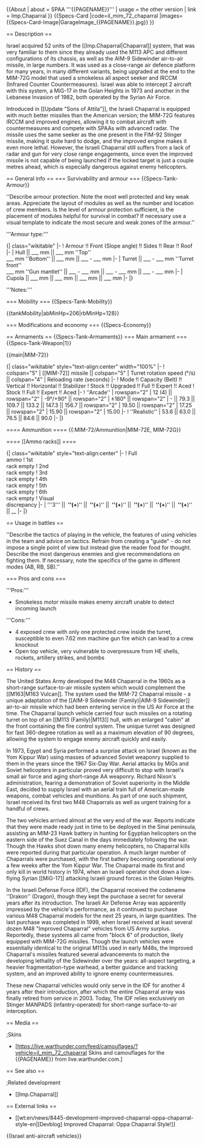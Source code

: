 {{About
| about = SPAA '''{{PAGENAME}}'''
| usage = the other version
| link = Imp.Chaparral
}}
{{Specs-Card
|code=il_mim_72_chaparral
|images={{Specs-Card-Image|GarageImage_{{PAGENAME}}.jpg}}
}}

== Description ==
<!-- ''In the description, the first part should be about the history of the creation and combat usage of the vehicle, as well as its key features. In the second part, tell the reader about the ground vehicle in the game. Insert a screenshot of the vehicle, so that if the novice player does not remember the vehicle by name, he will immediately understand what kind of vehicle the article is talking about.'' -->
Israel acquired 52 units of the [[Imp.Chaparral|Chaparral]] system, that was very familiar to them since they already used the M113 APC and different configurations of its chassis, as well as the AIM-9 Sidewinder air-to-air missile, in large numbers. It was used as a close-range air defence platform for many years, in many different variants, being upgraded at the end to the MIM-72G model that used a smokeless all aspect seeker and IRCCM (Infrared Counter Countermeasures). Israel was able to intercept 2 aircraft with this system, a MiG-17 in the Golan Heights in 1973 and another in the Lebanese Invasion of 1982, both operated by the Syrian Air Force.

Introduced in [[Update "Sons of Attila"]], the Israeli Chaparral is equipped with much better missiles than the American version; the MIM-72G features IRCCM and improved engines, allowing it to combat aircraft with countermeasures and compete with SPAAs with advanced radar. The missile uses the same seeker as the one present in the FIM-92 Stinger missile, making it quite hard to dodge, and the improved engine makes it even more lethal. However, the Israeli Chaparral still suffers from a lack of radar and gun for very close range engagements, since even the improved missile is not capable of being launched if the locked target is just a couple metres ahead, which is especially dangerous against enemy helicopters.

== General info ==
=== Survivability and armour ===
{{Specs-Tank-Armour}}
<!-- ''Describe armour protection. Note the most well protected and key weak areas. Appreciate the layout of modules as well as the number and location of crew members. Is the level of armour protection sufficient, is the placement of modules helpful for survival in combat? If necessary use a visual template to indicate the most secure and weak zones of the armour.'' -->
''Describe armour protection. Note the most well protected and key weak areas. Appreciate the layout of modules as well as the number and location of crew members. Is the level of armour protection sufficient, is the placement of modules helpful for survival in combat? If necessary use a visual template to indicate the most secure and weak zones of the armour.''

'''Armour type:''' <!-- The types of armour present on the vehicle and their general locations -->
<!-- Example: * Rolled homogeneous armour (Front, Side, Rear, Hull roof)
* Cast homogeneous armour (Turret, Transmission area) -->

{| class="wikitable"
|-
! Armour !! Front (Slope angle) !! Sides !! Rear !! Roof
|-
| Hull || ___ mm || ___ mm ''Top'' <br> ___ mm ''Bottom'' || ___ mm || ___ - ___ mm
|-
| Turret || ___ - ___ mm ''Turret front'' <br> ___ mm ''Gun mantlet'' || ___ - ___ mm || ___ - ___ mm || ___ - ___ mm
|-
| Cupola || ___ mm || ___ mm || ___ mm || ___ mm
|-
|}

'''Notes:''' <!-- Any additional notes which the user needs to be aware of -->
<!-- Example: * Suspension wheels are 20 mm thick, tracks are 30 mm thick, and torsion bars are 60 mm thick. -->

=== Mobility ===
{{Specs-Tank-Mobility}}
<!-- ''Write about the mobility of the ground vehicle. Estimate the specific power and manoeuvrability, as well as the maximum speed forwards and backwards.'' -->

{{tankMobility|abMinHp=206|rbMinHp=128}}

=== Modifications and economy ===
{{Specs-Economy}}

== Armaments ==
{{Specs-Tank-Armaments}}
=== Main armament ===
{{Specs-Tank-Weapon|1}}
<!-- ''Give the reader information about the characteristics of the main gun. Assess its effectiveness in a battle based on the reloading speed, ballistics and the power of shells. Do not forget about the flexibility of the fire, that is how quickly the cannon can be aimed at the target, open fire on it and aim at another enemy. Add a link to the main article on the gun: <code><nowiki>{{main|Name of the weapon}}</nowiki></code>. Describe in general terms the ammunition available for the main gun. Give advice on how to use them and how to fill the ammunition storage.'' -->
{{main|MIM-72}}

{| class="wikitable" style="text-align:center" width="100%"
|-
! colspan="5" | [[MIM-72]] missile || colspan="5" | Turret rotation speed (°/s) || colspan="4" | Reloading rate (seconds)
|-
! Mode !! Capacity (Belt) !! Vertical !! Horizontal !! Stabilizer
! Stock !! Upgraded !! Full !! Expert !! Aced
! Stock !! Full !! Expert !! Aced
|-
! ''Arcade''
| rowspan="2" | 12 (4) || rowspan="2" | -9°/+90° || rowspan="2" | ±180° || rowspan="2" | - || 79.3 || 109.7 || 133.2 || 147.3 || 156.7 || rowspan="2" | 19.50 || rowspan="2" | 17.25 || rowspan="2" | 15.90 || rowspan="2" | 15.00
|-
! ''Realistic''
| 53.6 || 63.0 || 76.5 || 84.6 || 90.0
|-
|}

==== Ammunition ====
{{:MIM-72/Ammunition|MIM-72E, MIM-72G}}

==== [[Ammo racks]] ====
<!-- [[File:Ammoracks_{{PAGENAME}}.png|right|thumb|x250px|[[Ammo racks]] of the {{PAGENAME}}]] -->
<!-- '''Last updated:''' -->
{| class="wikitable" style="text-align:center"
|-
! Full<br>ammo
! 1st<br>rack empty
! 2nd<br>rack empty
! 3rd<br>rack empty
! 4th<br>rack empty
! 5th<br>rack empty
! 6th<br>rack empty
! Visual<br>discrepancy
|-
| '''3''' || __&nbsp;''(+__)'' || __&nbsp;''(+__)'' || __&nbsp;''(+__)'' || __&nbsp;''(+__)'' || __&nbsp;''(+__)'' || __&nbsp;''(+__)'' || __
|-
|}

== Usage in battles ==
<!-- ''Describe the tactics of playing in the vehicle, the features of using vehicles in the team and advice on tactics. Refrain from creating a "guide" - do not impose a single point of view but instead give the reader food for thought. Describe the most dangerous enemies and give recommendations on fighting them. If necessary, note the specifics of the game in different modes (AB, RB, SB).'' -->
''Describe the tactics of playing in the vehicle, the features of using vehicles in the team and advice on tactics. Refrain from creating a "guide" - do not impose a single point of view but instead give the reader food for thought. Describe the most dangerous enemies and give recommendations on fighting them. If necessary, note the specifics of the game in different modes (AB, RB, SB).''

=== Pros and cons ===
<!-- ''Summarise and briefly evaluate the vehicle in terms of its characteristics and combat effectiveness. Mark its pros and cons in a bulleted list. Try not to use more than 6 points for each of the characteristics. Avoid using categorical definitions such as "bad", "good" and the like - use substitutions with softer forms such as "inadequate" and "effective".'' -->

'''Pros:'''

* Smokeless motor missile makes enemy aircraft unable to detect incoming launch

'''Cons:'''

* 4 exposed crew with only one protected crew inside the turret, susceptible to even 7.62 mm machine gun fire which can lead to a crew knockout
* Open top vehicle, very vulnerable to overpressure from HE shells, rockets, artillery strikes, and bombs

== History ==
<!-- ''Describe the history of the creation and combat usage of the vehicle in more detail than in the introduction. If the historical reference turns out to be too long, take it to a separate article, taking a link to the article about the vehicle and adding a block "/History" (example: <nowiki>https://wiki.warthunder.com/(Vehicle-name)/History</nowiki>) and add a link to it here using the <code>main</code> template. Be sure to reference text and sources by using <code><nowiki><ref></ref></nowiki></code>, as well as adding them at the end of the article with <code><nowiki><references /></nowiki></code>. This section may also include the vehicle's dev blog entry (if applicable) and the in-game encyclopedia description (under <code><nowiki>=== In-game description ===</nowiki></code>, also if applicable).'' -->

The United States Army developed the M48 Chaparral in the 1960s as a short-range surface-to-air missile system which would complement the [[M163|M163 Vulcan]]. The system used the MIM-72 Chaparral missile - a unique adaptation of the [[AIM-9 Sidewinder (Family)|AIM-9 Sidewinder]] air-to-air missile which had been entering service in the US Air Force at the time. The Chaparral launch vehicle carried four such missiles on a rotating turret on top of an [[M113 (Family)|M113]] hull, with an enlarged "cabin" at the front containing the fire control system. The unique turret was designed for fast 360-degree rotation as well as a maximum elevation of 90 degrees, allowing the system to engage enemy aircraft quickly and easily.

In 1973, Egypt and Syria performed a surprise attack on Israel (known as the Yom Kippur War) using masses of advanced Soviet weaponry supplied to them in the years since the 1967 Six-Day War. Aerial attacks by MiGs and Soviet helicopters in particular proved very difficult to stop with Israel's small air force and aging short-range AA weaponry. Richard Nixon's administration, fearing a demonstration of Soviet superiority in the Middle East, decided to supply Israel with an aerial train full of American-made weapons, combat vehicles and munitions. As part of one such shipment, Israel received its first two M48 Chaparrals as well as urgent training for a handful of crews.

The two vehicles arrived almost at the very end of the war. Reports indicate that they were made ready just in time to be deployed in the Sinai peninsula, assisting an MIM-23 Hawk battery in hunting for Egyptian helicopters on the eastern side of the Suez Canal in the days immediately following the war. Though the Hawks shot down many enemy helicopters, no Chaparral kills were reported during that particular operation. A much larger number of Chaparrals were purchased, with the first battery becoming operational only a few weeks after the Yom Kippur War. The Chaparral made its first and only kill in world history in 1974, when an Israeli operator shot down a low-flying Syrian [[MiG-17]] attacking Israeli ground forces in the Golan Heights.

In the Israeli Defense Force (IDF), the Chaparral received the codename ''Drakon'' (Dragon), though they kept the purchase a secret for several years after its introduction. The Israeli Air Defense Array was apparently impressed by the vehicle's performance, as it continued to purchase various M48 Chaparral models for the next 25 years, in large quantities. The last purchase was completed in 1999, when Israel received at least several dozen M48 "Improved Chaparral" vehicles from US Army surplus. Reportedly, these systems all came from "block 6" of production, likely equipped with MIM-72G missiles. Though the launch vehicles were essentially identical to the original M113s used in early M48s, the Improved Chaparral's missiles featured several advancements to match the developing lethality of the Sidewinder over the years: all-aspect targeting, a heavier fragmentation-type warhead, a better guidance and tracking system, and an improved ability to ignore enemy countermeasures.

These new Chaparral vehicles would only serve in the IDF for another 4 years after their introduction, after which the entire Chaparral array was finally retired from service in 2003. Today, The IDF relies exclusively on Stinger MANPADS (infantry-operated) for short-range surface-to-air interception.

== Media ==
<!-- ''Excellent additions to the article would be video guides, screenshots from the game, and photos.'' -->

;Skins
* [https://live.warthunder.com/feed/camouflages/?vehicle=il_mim_72_chaparral Skins and camouflages for the {{PAGENAME}} from live.warthunder.com.]

== See also ==
<!-- ''Links to the articles on the War Thunder Wiki that you think will be useful for the reader, for example:''
* ''reference to the series of the vehicles;''
* ''links to approximate analogues of other nations and research trees.'' -->

;Related development
* [[Imp.Chaparral]]

== External links ==
<!-- ''Paste links to sources and external resources, such as:''
* ''topic on the official game forum;''
* ''other literature.'' -->

* [[wt:en/news/8445-development-improved-chaparral-oppa-chaparral-style-en|[Devblog] Improved Chaparral: Oppa Chaparral Style!]]

{{Israel anti-aircraft vehicles}}